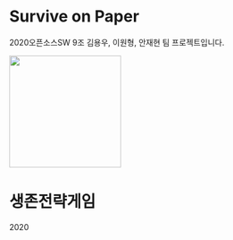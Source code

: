 # Survive on Paper
2020오픈소스SW 9조 김용우, 이원형, 안재현 팀 프로젝트입니다.
<div>
<img width = "200" src = "https://user-images.githubusercontent.com/71542970/101277690-886a8a00-37f9-11eb-9a59-7558e894261b.JPG">
</div>

# 생존전략게임
2020
